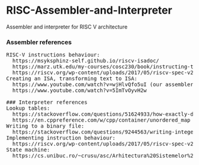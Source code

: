 # RISC-Assembler-and-Interpreter
Assembler and interpreter for RISC V architecture

### Assembler references  
<pre>
RISC-V instructions behaviour:  
  https://msyksphinz-self.github.io/riscv-isadoc/  
  https://marz.utk.edu/my-courses/cosc230/book/instructing-the-cpu/  
  https://riscv.org/wp-content/uploads/2017/05/riscv-spec-v2.2.pdf  
Creating an ISA, transforming text to ISA:  
  https://www.youtube.com/watch?v=wjHlvQfo5uI (our assembler has variable length instructions)  
  https://www.youtube.com/watch?v=5ImTvOyvH2w    

### Interpreter references  
Lookup tables:  
  https://stackoverflow.com/questions/51624933/how-exactly-do-lookup-tables-work-and-how-to-implement-them  
  https://en.cppreference.com/w/cpp/container/unordered_map  
Writing to a binary file:  
  https://stackoverflow.com/questions/9244563/writing-integer-to-binary-file-using-c  
Implementing instruction behaviour:  
  https://riscv.org/wp-content/uploads/2017/05/riscv-spec-v2.2.pdf  
State machine:  
  https://cs.unibuc.ro/~crusu/asc/Arhitectura%20Sistemelor%20de%20Calcul%20(ASC)%20-%20Curs%200x05.pdf  (Slides 9-16)
</pre>

